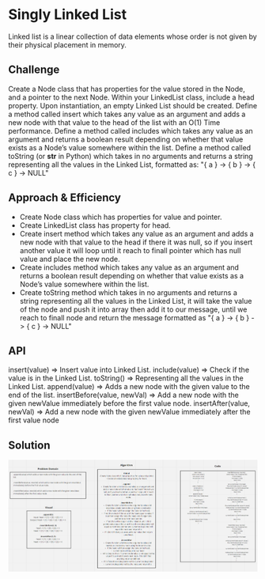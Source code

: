 # Singly Linked List
Linked list is a linear collection of data elements whose order is not given by their physical placement in memory.

## Challenge
Create a Node class that has properties for the value stored in the Node, and a pointer to the next Node.
Within your LinkedList class, include a head property. Upon instantiation, an empty Linked List should be created.
Define a method called insert which takes any value as an argument and adds a new node with that value to the head of the list with an O(1) Time performance.
Define a method called includes which takes any value as an argument and returns a boolean result depending on whether that value exists as a Node’s value somewhere within the list.
Define a method called toString (or __str__ in Python) which takes in no arguments and returns a string representing all the values in the Linked List, formatted as:
"{ a } -> { b } -> { c } -> NULL"


## Approach & Efficiency
- Create Node class which has properties for value and pointer.
- Create LinkedList class has property for head.
- Create insert method which takes any value as an argument and adds a new node with that value to the head if there it was null, so if you insert another value it will loop until it reach to finall pointer which has null value and place the new node.
- Create includes method which takes any value as an argument and returns a boolean result depending on whether that value exists as a Node’s value somewhere within the list.
- Create toString method which takes in no arguments and returns a string representing all the values in the Linked List, it will take the value of the node and push it into array then add it to our message, until we reach to finall node and return the message formatted as "{ a } -> { b } -> { c } -> NULL"

## API
insert(value) => Insert value into Linked List.
include(value) => Check if the value is in the Linked List.
toString() => Representing all the values in the Linked List.
append(value) => Adds a new node with the given value to the end of the list.
insertBefore(value, newVal) => Add a new node with the given newValue immediately before the first value node.
insertAfter(value, newVal) => Add a new node with the given newValue immediately after the first value node

## Solution
![whiteboard](https://raw.githubusercontent.com/zatar-401-advanced-javascript/data-structures-and-algorithms/main/assets/linkedList.png)
